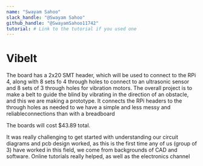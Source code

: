 ```yaml
---
name: "Swayam Sahoo"
slack_handle: "@Swayam Sahoo"
github_handle: "@SwayamSahoo11742"
tutorial: # Link to the tutorial if you used one
---
```


# Vibelt

<!-- Describe your board in 2-3 sentences. What are you making? What will it do? -->
The board has a 2x20 SMT header, which will be used to connect to the RPi 4, along with 8 sets fo 4 through holes to connect to an ultrasonic sensor and 8 sets of 3 through holes for vibration motors. 
The overall project is to make a belt to guide the blind by vibrating in the direction of an obstacle, and this we are making a prototype. It connects the RPi headers to the through holes as needed to we have a simple and less messy and reliableconnections than with a breadboard

<!-- How much is it going to cost? -->
The boards will cost $43.89 total. 

<!-- Tell us a little bit about your design process. What were some challenges? What helped? ***Totally optional*** -->

It was really challenging to get started with understanding our circuit diagrams and pcb design worked, as this is the first time any of us (group of 3) have worked in this field, we come from backgrounds of CAD and software. Online tutorials really helped, as well as the electronics channel
